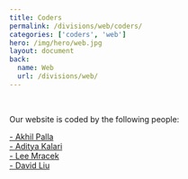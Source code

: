```yaml
---
title: Coders
permalink: /divisions/web/coders/
categories: ['coders', 'web']
hero: /img/hero/web.jpg
layout: document
back:
  name: Web
  url: /divisions/web/
---
```

<br>

Our website is coded by the following people:

<a href = "https://github.com/akhil99/">  - Akhil Palla</a>
<br>
<a href = "https://github.com/akalari/">  - Aditya Kalari</a>
<br>
<a href = "https://github.com/m3rcuriel">  - Lee Mracek</a>
<br>
<a href = "https://github.com/trotod/">  - David Liu</a>
<br>

<br>
